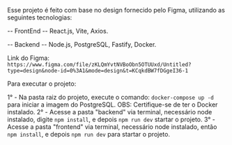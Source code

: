 Esse projeto é feito com base no design fornecido pelo Figma, utilizando as seguintes tecnologias:

-- FrontEnd --
React.js,
Vite,
Axios.

-- Backend --
Node.js,
PostgreSQL,
Fastify,
Docker.

Link do Figma: `https://www.figma.com/file/zKLQmYvtNVBoObn5OTUUxd/Untitled?type=design&node-id=0%3A1&mode=design&t=KCqkdBW7fDGgeI36-1`

Para executar o projeto:

1° - Na pasta raiz do projeto, execute o comando: `docker-compose up -d` para iniciar a imagem do PostgreSQL. OBS: Certifique-se de ter o Docker instalado.
2° - Acesse a pasta "backend" via terminal, necessário node instalado, digite `npm install`, e depois `npm run dev` startar o projeto.
3° - Acesse a pasta "frontend" via terminal, necessário node instalado, então `npm install`, e depois `npm run dev` para startar o projeto.
